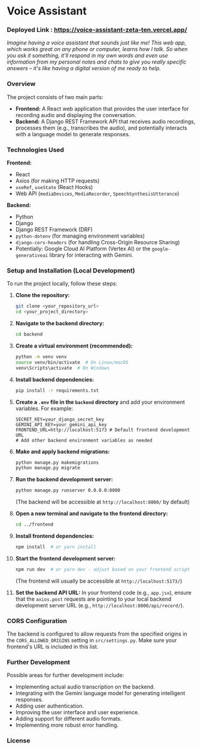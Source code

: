 # Voice Assistant 

### Deployed Link : https://voice-assistant-zeta-ten.vercel.app/

*Imagine having a voice assistant that sounds just like me! This web app, which works great on any phone or computer, learns how I talk. So when you ask it something, it'll respond in my own words and even use information from my personal notes and chats to give you really specific answers – it's like having a digital version of me ready to help.*

### Overview

The project consists of two main parts:

* **Frontend:** A React web application that provides the user interface for recording audio and displaying the conversation.
* **Backend:** A Django REST Framework API that receives audio recordings, processes them (e.g., transcribes the audio), and potentially interacts with a language model to generate responses.

### Technologies Used

**Frontend:**

* React
* Axios (for making HTTP requests)
* `useRef`, `useState` (React Hooks)
* Web API (`mediaDevices`, `MediaRecorder`, `SpeechSynthesisUtterance`)

**Backend:**

* Python
* Django
* Django REST Framework (DRF)
* `python-dotenv` (for managing environment variables)
* `django-cors-headers` (for handling Cross-Origin Resource Sharing)
* Potentially: Google Cloud AI Platform (Vertex AI) or the `google-generativeai` library for interacting with Gemini.

### Setup and Installation (Local Development)

To run the project locally, follow these steps:

1.  **Clone the repository:**
    ```bash
    git clone <your_repository_url>
    cd <your_project_directory>
    ```

2.  **Navigate to the backend directory:**
    ```bash
    cd backend
    ```

3.  **Create a virtual environment (recommended):**
    ```bash
    python -m venv venv
    source venv/bin/activate  # On Linux/macOS
    venv\Scripts\activate  # On Windows
    ```

4.  **Install backend dependencies:**
    ```bash
    pip install -r requirements.txt
    ```

5.  **Create a `.env` file in the `backend` directory** and add your environment variables. For example:
    ```
    SECRET_KEY=your_django_secret_key
    GEMINI_API_KEY=your_gemini_api_key
    FRONTEND_URL=http://localhost:5173 # Default frontend development URL
    # Add other backend environment variables as needed
    ```

6.  **Make and apply backend migrations:**
    ```bash
    python manage.py makemigrations
    python manage.py migrate
    ```

7.  **Run the backend development server:**
    ```bash
    python manage.py runserver 0.0.0.0:8000
    ```
    (The backend will be accessible at `http://localhost:8000/` by default)

8.  **Open a new terminal and navigate to the frontend directory:**
    ```bash
    cd ../frontend
    ```

9.  **Install frontend dependencies:**
    ```bash
    npm install  # or yarn install
    ```

10. **Start the frontend development server:**
    ```bash
    npm run dev  # or yarn dev - adjust based on your frontend script
    ```
    (The frontend will usually be accessible at `http://localhost:5173/`)

11. **Set the backend API URL:** In your frontend code (e.g., `app.jsx`), ensure that the `axios.post` requests are pointing to your local backend development server URL (e.g., `http://localhost:8000/api/record/`).
### CORS Configuration

The backend is configured to allow requests from the specified origins in the `CORS_ALLOWED_ORIGINS` setting in `src/settings.py`. Make sure your frontend's URL is included in this list.

### Further Development

Possible areas for further development include:

* Implementing actual audio transcription on the backend.
* Integrating with the Gemini language model for generating intelligent responses.
* Adding user authentication.
* Improving the user interface and user experience.
* Adding support for different audio formats.
* Implementing more robust error handling.


### License



